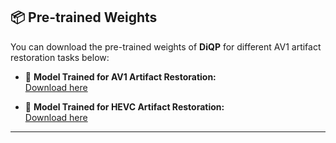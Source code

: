 ## 📦 Pre-trained Weights

You can download the pre-trained weights of **DiQP** for different AV1 artifact restoration tasks below:

- 🔗 **Model Trained for AV1 Artifact Restoration:**  
  [Download here](https://drive.google.com/file/d/1jRgN6TPsSLSTQEqtSxUrBW_sH0woH3YU/view?usp=sharing)

- 🔗 **Model Trained for HEVC Artifact Restoration:**  
  [Download here](https://drive.google.com/file/d/1upcI9g3-HY4haa4xDj5NHn5uT3R6NjMu/view?usp=sharing)

---
